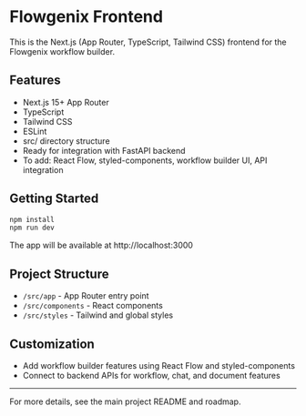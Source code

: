 # Flowgenix Frontend

This is the Next.js (App Router, TypeScript, Tailwind CSS) frontend for the Flowgenix workflow builder.

## Features
- Next.js 15+ App Router
- TypeScript
- Tailwind CSS
- ESLint
- src/ directory structure
- Ready for integration with FastAPI backend
- To add: React Flow, styled-components, workflow builder UI, API integration

## Getting Started

```bash
npm install
npm run dev
```

The app will be available at http://localhost:3000

## Project Structure
- `/src/app` - App Router entry point
- `/src/components` - React components
- `/src/styles` - Tailwind and global styles

## Customization
- Add workflow builder features using React Flow and styled-components
- Connect to backend APIs for workflow, chat, and document features

---

For more details, see the main project README and roadmap.
